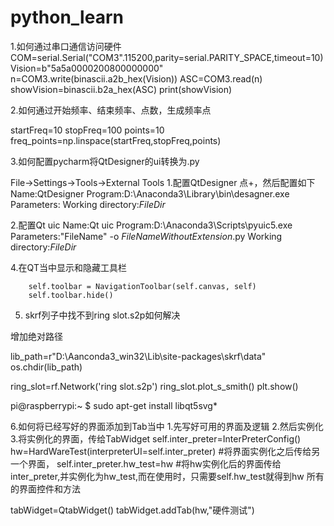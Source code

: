 # python_learn


1.如何通过串口通信访问硬件
COM=serial.Serial("COM3".115200,parity=serial.PARITY_SPACE,timeout=10)
Vision=b"5a5a0000200800000000"
n=COM3.write(binascii.a2b_hex(Vision))
ASC=COM3.read(n)
showVision=binascii.b2a_hex(ASC)
print(showVision)

2.如何通过开始频率、结束频率、点数，生成频率点

startFreq=10
stopFreq=100
points=10
freq_points=np.linspace(startFreq,stopFreq,points)

3.如何配置pycharm将QtDesigner的ui转换为.py

File->Settings->Tools->External Tools
1.配置QtDesigner
点+，然后配置如下
Name:QtDesigner
Program:D:\Anaconda3\Library\bin\desagner.exe
Parameters:
Working directory:$FileDir$

2.配置Qt uic
Name:Qt uic
Program:D:\Anaconda3\Scripts\pyuic5.exe
Parameters:"FileName" -o $FileNameWithoutExtension$.py
Working directory:$FileDir$


4.在QT当中显示和隐藏工具栏

        self.toolbar = NavigationToolbar(self.canvas, self)
        self.toolbar.hide()
 
5. skrf列子中找不到ring slot.s2p如何解决

增加绝对路径

lib_path=r"D:\Aanconda3_win32\Lib\site-packages\skrf\data"
os.chdir(lib_path)

ring_slot=rf.Network('ring slot.s2p')
ring_slot.plot_s_smith()
plt.show()

pi@raspberrypi:~ $ sudo apt-get install libqt5svg*


6.如何将已经写好的界面添加到Tab当中
1.先写好可用的界面及逻辑
2.然后实例化
3.将实例化的界面，传给TabWidget
self.inter_preter=InterPreterConfig()
hw=HardWareTest(interpreterUI=self.inter_preter)  #将界面实例化之后传给另一个界面，
self.inter_preter.hw_test=hw    #将hw实例化后的界面传给inter_preter,并实例化为hw_test,而在使用时，只需要self.hw_test就得到hw
所有的界面控件和方法

tabWidget=QtabWidget()
tabWidget.addTab(hw,"硬件测试")








